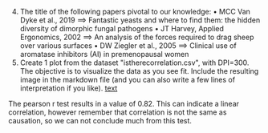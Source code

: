 4. The title of the following papers pivotal to our knowledge:
• MCC Van Dyke et al., 2019 ==> Fantastic yeasts and where to find them: the hidden diversity of dimorphic fungal pathogens
• JT Harvey, Applied Ergonomics, 2002 ==> An analysis of the forces required to drag sheep over various surfaces
• DW Ziegler et al., 2005 ==> Clinical use of aromatase inhibitors (AI) in premenopausal women
5. Create 1 plot from the dataset "istherecorrelation.csv", with DPI=300. The
objective is to visualize the data as you see fit. Include the resulting image in the
markdown file (and you can also write a few lines of interpretation if you like).
[text](istherecorrelationplot.pdf)

The pearson r test results in a value of 0.82. This can indicate a linear correlation, however remember that correlation is not the same as causation, so we can not conclude much from this test. 